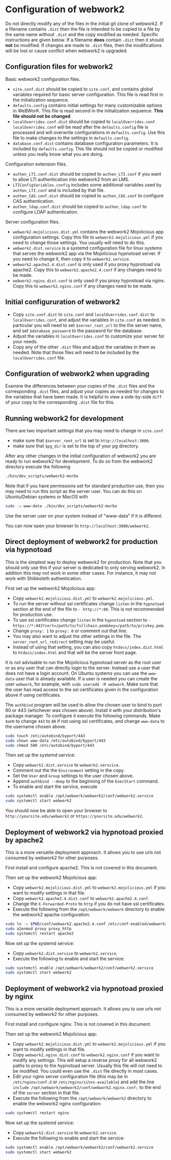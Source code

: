 # Configuration of webwork2

Do not directly modify any of the files in the initial git clone of webwork2.  If a filename contains `.dist` then the
file is intended to be copied to a file by the same name without `.dist` and the copy modified as needed.  Specific
instructions are given below.  If a filename **does** contain `.dist` then it should **not** be modified.  If changes
are made to `.dist` files, then the modifications will be lost or cause conflict when webwork2 is upgraded.

## Configuration files for webwork2

Basic webwork2 configuration files.

* `site.conf.dist` should be copied to `site.conf`, and contains global variables required for basic server
  configuration.  This file is read first in the initialization sequence.
* `defaults.config` contains initial settings for many customizable options in WeBWorK.  This file is read second in the
  initialization sequence. **This file should not be changed**
* `localOverrides.conf.dist` should be copied to `localOverrides.conf`.  `localOverrides.conf` will be read after the
  `defaults.config` file is processed and will overwrite configurations in `defaults.config`.  Use this file to make
  changes to the settings in `defaults.config`.
* `database.conf.dist` contains database configuration parameters.  It is included by `defaults.config`.  This file
  should not be copied or modified unless you really know what you are doing.

Configuration extension files.

* `authen_LTI.conf.dist` should be copied to `authen_LTI.conf` if you want to allow LTI authentication into webwork2
  from an LMS.
* `LTIConfigVariables.config` includes some additional variables used by `authen_LTI.conf` and is included by that file.
* `authen_CAS.conf.dist` should be copied to `authen_CAS.conf` to configure CAS authentication.
* `authen_ldap.conf.dist` should be copied to `authen_ldap.conf` to configure LDAP authentication.

Server configuration files.

* `webwork2.mojolicious.dist.yml` contains the webwork2 Mojolicious app configuration settings.  Copy this file to
  `webwork2.mojolicious.yml` if you need to change those settings.  You usually will need to do this.
* `webwork2.dist.service` is a systemd configuration file for linux systems that serves the webwork2 app via the
  Mojolicious hypnotoad server.  If you need to change it, then copy it to `webwork2.service`.
* `webwork2.apache2.4.dist.conf` is only used if you proxy hypnotoad via apache2. Copy this to `webwork2.apache2.4.conf`
  if any changes need to be made.
* `webwork2.nginx.dist.conf` is only used if you proxy hypnotoad via nginx. Copy this to `webwork2.nginx.conf` if any
  changes need to be made.

## Initial configururation of webwork2

* Copy `site.conf.dist` to `site.conf` and `localOverrides.conf.dist` to `localOverrides.conf`, and adjust the variables
  in `site.conf` as needed.  In particular you will need to set `$server_root_url` to the the server name, and set
  `$database_password` to the password for the database.
* Adjust the variables in `localOverrides.conf` to customize your server for your needs.
* Copy any of the other `.dist` files and adjust the variables in them as needed.  Note that those files will need to be
  included by the `localOverrides.conf` file.

## Configuration of webwork2 when upgrading

Examine the differences between your copies of the `.dist` files and the corresponding `.dist` files, and adjust your
copies as needed for changes to the variables that have been made.  It is helpful to view a side-by-side `diff` of your
copy to the corresponding `.dist` file for this.

## Running webwork2 for development

There are two important settings that you may need to change in `site.conf`

* make sure that `$server_root_url` is set to `http://localhost:3000`.
* make sure that `$pg_dir` is set to the top of your pg directory.

After any other changes in the initial configuration of webwork2 you are ready to run webwork2 for development.
To do so from the webwork2 directory execute the following

```bash
./bin/dev_scripts/webwork2-morbo
```

Note that if you have permissions set for standard production use, then you may need to run this script as the server
user.  You can do this on Ubuntu/Debian systems or MacOS with

```bash
sudo -u www-data ./bin/dev_scripts/webwork2-morbo
```

Use the server user on your system instead of "www-data" if it is different.

You can now open your browser to `http://localhost:3000/webwork2`.

## Direct deployment of webwork2 for production via hypnotoad

This is the simplest way to deploy webwork2 for production.  Note that you should only use this if your server is
dedicated to only serving webwork2.  In addition this may not work in some other cases.  For instance, it may not work
with Shibboleth authentication.

First set up the webwork2 Mojolicious app:

* Copy `webwork2.mojolicious.dist.yml` to `webwork2.mojolicious.yml`.
* To run the server without ssl certificates change `listen` in the `hypnotoad` section at the end of the file to
  `- http://*:80`.  This is not recommended for production use.
* To use ssl certificates change `listen` in the `hypnotoad` section to
  `- https://*:443?cert=/path/to/fullchain.pem&key=/path/to/privkey.pem`.
* Change `proxy: 1` to `proxy: 0` or comment out that line.
* You may also want to adjust the other settings in the file.  The `server_root_url_redirect` setting may be useful.
* Instead of using that setting, you can also copy `htdocs/index.dist.html` to `htdocs/index.html` and that will be the
  server front page.

It is not advisable to run the Mojolicious hypnotoad server as the root user or as any user that can directly login to
the server.  Instead use a user that does not have a login account.  On Ubuntu systems you can use the `www-data` user
that is already available.  If a user is needed you can create the user `webwork`, for example, with
`sudo useradd -M webwork`.  Make sure that the user has read access to the ssl certificates given in the configuration
above if using certificates.

The `authbind` program will be used to allow the chosen user to bind to port 80 or 443 (whichever was chosen above).
Install it with your distribution's package manager.  To configure it execute the following commands.  Make sure to
change `443` to `80` if not using ssl certificates, and change `www-data` to the username chosen above.

```bash
sudo touch /etc/autobind/byport/443
sudo chown www-data /etc/autobind/byport/443
sudo chmod 500 /etc/autobind/byport/443
```

Then set up the systemd service:

* Copy `webwork2.dist.service` to `webwork2.servcice`.
* Comment out the the `Environment` setting in the copy.
* Set the `User` and `Group` settings to the user chosen above.
* Append `authbind --deep` to the beginning of the `ExecStart` command.
* To enable and start the service, execute

```bash
sudo systemctl enable /opt/webwork/webwork2/conf/webwork2.service
sudo systemctl start webwork2
```

You should now be able to open your browser to `http://yoursite.edu/webwork2` or `https://yoursite.edu/webwork2`.

## Deployment of webwork2 via hypnotoad proxied by apache2

This is a more versatile deployment approach.  It allows you to use urls not consumed by webwork2 for other purposes.

First install and configure apache2.  This is not covered in this document.

Then set up the webwork2 Mojolicious app:

* Copy `webwork2.mojolicious.dist.yml` to `webwork2.mojolicious.yml` if you want to modify settings in that file.
* Copy `webwork2.apache2.4.dist.conf` to `webwork2.apache2.4.conf`.
* Change the `X-Forwarded-Proto` to `http` if you do not have ssl certificates.
* Execute the following from the `/opt/webwork/webwork` directory to enable the webwork2 apache configuration:

```bash
sudo ln -s $PWD/conf/webwork2.apache2.4.conf /etc/conf-enabled/webwork2.conf
sudo a2enmod proxy proxy_http
sudo systemctl restart apache2
```

Now set up the systemd service:

* Copy `webwork2.dist.service` to `webwork2.service`.
* Execute the following to enable and start the service:

```bash
sudo systemctl enable /opt/webwork/webwork2/conf/webwork2.service
sudo systemctl start webwork2
```

## Deployment of webwork2 via hypnotoad proxied by nginx

This is a more versatile deployment approach.  It allows you to use urls not consumed by webwork2 for other purposes.

First install and configure nginx.  This is not covered in this document.

Then set up the webwork2 Mojolicious app:

* Copy `webwork2.mojolicious.dist.yml` to `webwork2.mojolicious.yml` if you want to modify settings in that file.
* Copy `webwork2.nginx.dist.conf` to `webwork2.nginx.conf` if you want to modify any settings.  This will setup
a reverse proxy for all webwork2 paths to proxy to the hypnotoad server. Usually this file will not need to be
modified.  You could even use the `.dist` file directly in most cases.
* Edit your nginx server configuration file (this may be in `/etc/nginx/conf.d` or `/etc/nginx/sites-available`) and add
  the line `include /opt/webwork/webwork2/conf/webwork2.nginx.conf;` to the end of the `server` section in that file.
* Execute the following from the `/opt/webwork/webwork2` directory to enable the webwork2 nginx configuration:

```bash
sudo systemctl restart nginx
```

Now set up the systemd service:

* Copy `webwork2.dist.service` to `webwork2.service`.
* Execute the following to enable and start the service:

```bash
sudo systemctl enable /opt/webwork/webwork2/conf/webwork2.service
sudo systemctl start webwork2
```
